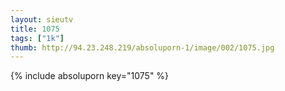 ```yaml
--- 
layout: sieutv
title: 1075
tags: ["1k"]
thumb: http://94.23.248.219/absoluporn-1/image/002/1075.jpg
---
```

{% include absoluporn key="1075" %} 
